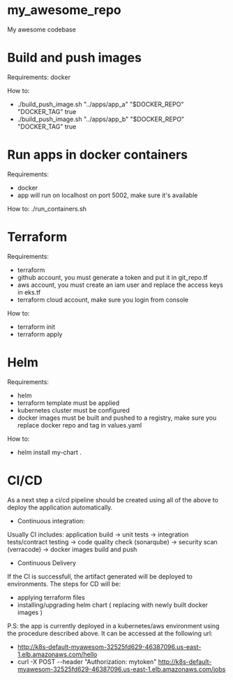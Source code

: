 # my_awesome_repo
My awesome codebase



# Build and push images

Requirements: docker

How to:
 - ./build_push_image.sh "../apps/app_a" "$DOCKER_REPO" "DOCKER_TAG" true
 - ./build_push_image.sh "../apps/app_b" "$DOCKER_REPO" "DOCKER_TAG" true

# Run apps in docker containers

Requirements: 
 - docker
 - app will run on localhost on port 5002, make sure it's available

How to:
./run_containers.sh

# Terraform

Requirements:
 - terraform
 - github account, you must generate a token and put it in git_repo.tf
 - aws account, you must create an iam user and replace the access keys in eks.tf
 - terraform cloud account, make sure you login from console

How to:
- terraform init
- terraform apply

# Helm

Requirements:
 - helm
 - terraform template must be applied
 - kubernetes cluster must be configured
 - docker images must be built and pushed to a registry, 
   make sure you replace docker repo and tag in values.yaml

How to:
 - helm install my-chart .

# CI/CD

As a next step a ci/cd pipeline should be created using all of the above to deploy the application
automatically.

- Continuous integration:

Usually CI includes:
application build -> unit tests -> integration tests/contract testing 
-> code quality check (sonarqube)  -> security scan (verracode) -> docker images build and push

- Continuous Delivery

If the CI is successfull, the artifact generated will be deployed to environments.
The steps for CD will be:
- applying terraform files
- installing/upgrading helm chart ( replacing with newly built docker images )



P.S: the app is currently deployed in a kubernetes/aws environment using the procedure described above.
It can be accessed at the following url:

 - http://k8s-default-myawesom-32525fd629-46387096.us-east-1.elb.amazonaws.com/hello
 - curl -X POST --header "Authorization: mytoken" http://k8s-default-myawesom-32525fd629-46387096.us-east-1.elb.amazonaws.com/jobs









